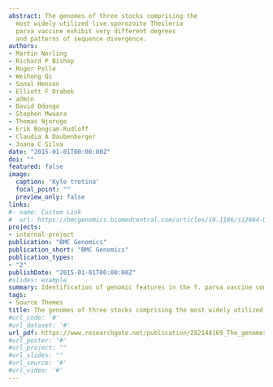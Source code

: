 ```yaml
---
abstract: The genomes of three stocks comprising the
  most widely utilized live sporozoite Theileria
  parva vaccine exhibit very different degrees
  and patterns of sequence divergence.
authors:
- Martin Norling
- Richard P Bishop
- Roger Pelle
- Weihong Qi
- Sonal Henson
- Elliott F Drabek
- admin
- David Odongo
- Stephen Mwuara
- Thomas Njoroge
- Erik Bongcam-Rudloff
- Claudia A Daubenberger
- Joana C Silva
date: "2015-01-01T00:00:00Z"
doi: ""
featured: false
image:
  caption: 'Kyle tretina'
  focal_point: ""
  preview_only: false
links:
#- name: Custom Link
#  url: https://bmcgenomics.biomedcentral.com/articles/10.1186/s12864-015-1910-9
projects:
- internal-project
publication: "BMC Genomics"
publication_short: "BMC Genomics"
publication_types:
- "2"
publishDate: "2015-01-01T00:00:00Z"
#slides: example
summary: Identification of genomic features in the T. parva vaccine component strains.
tags:
- Source Themes
title: The genomes of three stocks comprising the most widely utilized live sporozoite Theileria parva vaccine exhibit   very different degrees and patterns of sequence divergence
#url_code: '#'
#url_dataset: '#'
url_pdf: https://www.researchgate.net/publication/282148169_The_genomes_of_three_stocks_comprising_the_most_widely_utilized_live_sporozoite_Theileria_parva_vaccine_exhibit_very_different_degrees_and_patterns_of_sequence_divergence
#url_poster: '#'
#url_project: ""
#url_slides: ""
#url_source: '#'
#url_video: '#'
---
```

